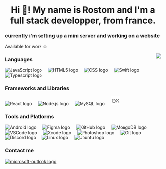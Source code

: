 <h1 align="center">Hi 👋! My name is Rostom and I'm a full stack developper, from france.</h1>

<h3>currently i'm setting up a mini server and working on a website</h3>

<p>Available for work ☺️</p>

<img align="right" src="https://media1.tenor.com/m/DimzPZMypFcAAAAd/laptop.gif" style="height:150px; width:auto;" />

### Languages

<div align="left">
  <img src="https://cdn.jsdelivr.net/gh/devicons/devicon/icons/javascript/javascript-original.svg" style="height:30px; width:auto;" alt="JavaScript logo" title="JavaScript" />
  <img width="12" />
  <img src="https://cdn.jsdelivr.net/gh/devicons/devicon/icons/html5/html5-original.svg" style="height:30px; width:auto;" alt="HTML5 logo" title="HTML5" />
  <img width="12" />
  <img src="https://upload.wikimedia.org/wikipedia/commons/a/ab/Official_CSS_Logo.svg" style="height:30px; width:auto;" alt="CSS logo" title="CSS (New)" />
  <img width="12" />
  <img src="https://cdn.jsdelivr.net/gh/devicons/devicon/icons/swift/swift-original.svg" style="height:30px; width:auto;" alt="Swift logo" title="Swift" />
  <img width="12" />
  <img src="https://cdn.jsdelivr.net/gh/devicons/devicon/icons/typescript/typescript-original.svg" style="height:30px; width:auto;" alt="Typescript logo" title="Typescript" />
</div>

### Frameworks and Libraries

<div align="left">
  <img src="https://cdn.jsdelivr.net/gh/devicons/devicon/icons/react/react-original.svg" style="height:30px; width:auto;" alt="React logo" title="React" />
  <img width="12" />
  <img src="https://cdn.jsdelivr.net/gh/devicons/devicon/icons/nodejs/nodejs-original.svg" style="height:30px; width:auto;" alt="Node.js logo" title="Node.js" />
  <img width="12" />
  <img src="https://cdn.jsdelivr.net/gh/devicons/devicon/icons/mysql/mysql-original.svg" style="height:30px; width:auto;" alt="MySQL logo" title="MySQL" />
  <img width="12" />
  <img src="https://github.com/rostom44/rostom44/raw/main/express-original.svg" style="height:30px; width:auto;" alt="Express logo" title="Express" />
  <img width="12" />
</div>

### Tools and Platforms

<div align="left">
  <img src="https://cdn.jsdelivr.net/gh/devicons/devicon/icons/android/android-original.svg" style="height:30px; width:auto;" alt="Android logo" title="Android" />
  <img width="12" />
  <img src="https://cdn.jsdelivr.net/gh/devicons/devicon/icons/figma/figma-original.svg" style="height:30px; width:auto;" alt="Figma logo" title="Figma" />
  <img width="12" />
  <img src="https://img.icons8.com/?size=100&id=AZOZNnY73haj&format=png&color=000000" style="height:30px; width:auto;" alt="GitHub logo" title="GitHub" />
  <img width="12" />
  <img src="https://cdn.jsdelivr.net/gh/devicons/devicon/icons/mongodb/mongodb-original.svg" style="height:30px; width:auto;" alt="MongoDB logo" title="MongoDB" />
  <img width="12" />
  <img src="https://cdn.jsdelivr.net/gh/devicons/devicon/icons/vscode/vscode-original.svg" style="height:30px; width:auto;" alt="VSCode logo" title="Visual Studio Code" />
  <img width="12" />
  <img src="https://cdn.jsdelivr.net/gh/devicons/devicon/icons/xcode/xcode-original.svg" style="height:30px; width:auto;" alt="Xcode logo" title="Xcode" />
  <img width="12" />
  <img src="https://github.com/rostom44/rostom44/assets/137897611/0d7d8979-ee44-433e-a467-cf22e10732f0" style="height:30px; width:auto;" alt="Photoshop logo" title="Photoshop" />
  <img width="12" />
  <img src="https://cdn.jsdelivr.net/gh/devicons/devicon/icons/git/git-original.svg" style="height:30px; width:auto;" alt="Git logo" title="Git" />
  <img width="12" />
  <img src="https://img.icons8.com/?size=100&id=30998&format=png&color=000000" style="height:30px; width:auto;" alt="Discord logo" title="Discord" />
  <img width="12" />
  <img src="https://cdn.jsdelivr.net/gh/devicons/devicon/icons/linux/linux-original.svg" style="height:30px; width:auto;" alt="Linux logo" title="Linux" />
  <img width="12" />
  <img src="https://cdn.jsdelivr.net/gh/devicons/devicon/icons/ubuntu/ubuntu-plain.svg" style="height:30px; width:auto;" alt="Ubuntu logo" title="Ubuntu Server" />
  <img width="12" />

  
</div>


### Contact me

<div align="left">
 <!-- <a href="https://www.linkedin.com/in/rostom-rekik/" target="_blank">
    <img src="https://img.shields.io/static/v1?message=LinkedIn&logo=linkedin&label=&color=0077B5&logoColor=white&labelColor=&style=for-the-badge" height="35" alt="linkedin logo"  />
  </a>-->
<div style="display: flex; align-items: center;">
    <a href="mailto:r.rostom@outlook.fr">
        <img src="https://img.shields.io/static/v1?message=Outlook&logo=microsoft-outlook&label=&color=0078D4&logoColor=white&labelColor=&style=for-the-badge" height="35" alt="microsoft-outlook logo" />
    </a>
</div>
</div>

###

<div align="left">
</div>
